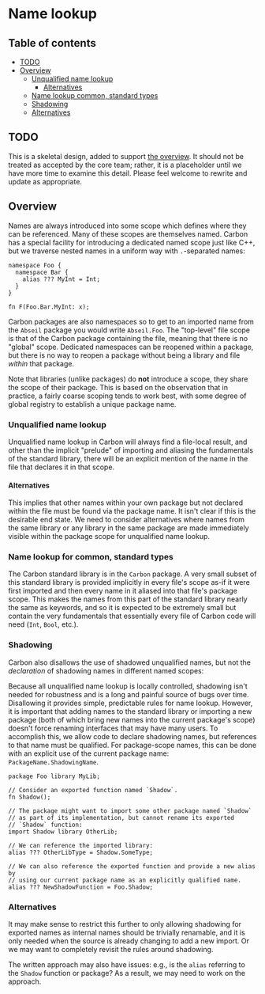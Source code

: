 # Name lookup

<!--
Part of the Carbon Language project, under the Apache License v2.0 with LLVM
Exceptions. See /LICENSE for license information.
SPDX-License-Identifier: Apache-2.0 WITH LLVM-exception
-->

## Table of contents

<!-- toc -->

- [TODO](#todo)
- [Overview](#overview)
  - [Unqualified name lookup](#unqualified-name-lookup)
    - [Alternatives](#alternatives)
  - [Name lookup common, standard types](#name-lookup-common-standard-types)
  - [Shadowing](#shadowing)
  - [Alternatives](#alternatives-1)

<!-- tocstop -->

## TODO

This is a skeletal design, added to support [the overview](README.md). It should
not be treated as accepted by the core team; rather, it is a placeholder until
we have more time to examine this detail. Please feel welcome to rewrite and
update as appropriate.

## Overview

Names are always introduced into some scope which defines where they can be
referenced. Many of these scopes are themselves named. Carbon has a special
facility for introducing a dedicated named scope just like C++, but we traverse
nested names in a uniform way with `.`-separated names:

```
namespace Foo {
  namespace Bar {
    alias ??? MyInt = Int;
  }
}

fn F(Foo.Bar.MyInt: x);
```

Carbon packages are also namespaces so to get to an imported name from the
`Abseil` package you would write `Abseil.Foo`. The "top-level" file scope is
that of the Carbon package containing the file, meaning that there is no
"global" scope. Dedicated namespaces can be reopened within a package, but there
is no way to reopen a package without being a library and file _within_ that
package.

Note that libraries (unlike packages) do **not** introduce a scope, they share
the scope of their package. This is based on the observation that in practice, a
fairly coarse scoping tends to work best, with some degree of global registry to
establish a unique package name.

### Unqualified name lookup

Unqualified name lookup in Carbon will always find a file-local result, and
other than the implicit "prelude" of importing and aliasing the fundamentals of
the standard library, there will be an explicit mention of the name in the file
that declares it in that scope.

#### Alternatives

This implies that other names within your own package but not declared within
the file must be found via the package name. It isn't clear if this is the
desirable end state. We need to consider alternatives where names from the same
library or any library in the same package are made immediately visible within
the package scope for unqualified name lookup.

### Name lookup for common, standard types

The Carbon standard library is in the `Carbon` package. A very small subset of
this standard library is provided implicitly in every file's scope as-if it were
first imported and then every name in it aliased into that file's package scope.
This makes the names from this part of the standard library nearly the same as
keywords, and so it is expected to be extremely small but contain the very
fundamentals that essentially every file of Carbon code will need (`Int`,
`Bool`, etc.).

### Shadowing

Carbon also disallows the use of shadowed unqualified names, but not the
_declaration_ of shadowing names in different named scopes:

Because all unqualified name lookup is locally controlled, shadowing isn't
needed for robustness and is a long and painful source of bugs over time.
Disallowing it provides simple, predictable rules for name lookup. However, it
is important that adding names to the standard library or importing a new
package (both of which bring new names into the current package's scope) doesn't
force renaming interfaces that may have many users. To accomplish this, we allow
code to declare shadowing names, but references to that name must be qualified.
For package-scope names, this can be done with an explicit use of the current
package name: `PackageName.ShadowingName`.

```
package Foo library MyLib;

// Consider an exported function named `Shadow`.
fn Shadow();

// The package might want to import some other package named `Shadow`
// as part of its implementation, but cannot rename its exported
// `Shadow` function:
import Shadow library OtherLib;

// We can reference the imported library:
alias ??? OtherLibType = Shadow.SomeType;

// We can also reference the exported function and provide a new alias by
// using our current package name as an explicitly qualified name.
alias ??? NewShadowFunction = Foo.Shadow;
```

### Alternatives

It may make sense to restrict this further to only allowing shadowing for
exported names as internal names should be trivially renamable, and it is only
needed when the source is already changing to add a new import. Or we may want
to completely revisit the rules around shadowing.

The written approach may also have issues: e.g., is the `alias` referring to the
`Shadow` function or package? As a result, we may need to work on the approach.
